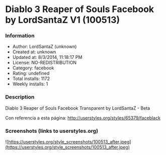 # Diablo 3 Reaper of Souls Facebook by LordSantaZ V1 (100513)

### Information
- Author: LordSantaZ (unknown)
- Created at: unknown
- Updated at: 8/3/2014, 11:18:17 PM
- License: NO-REDISTRIBUTION
- Category: facebook
- Rating: undefined
- Total installs: 1172
- Weekly installs: 1


### Description
Diablo 3 Reaper of Souls Facebook Transparent by LordSantaZ - Beta 

Con referencia a esta página: 
http://userstyles.org/styles/65379/faceblack


### Screenshots (links to userstyles.org)
![https://userstyles.org/style_screenshots/100513_after.jpeg](https://userstyles.org/style_screenshots/100513_after.jpeg)


